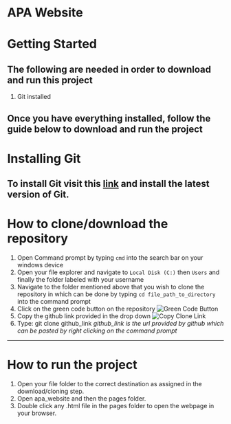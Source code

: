 # APA Website

# Getting Started
## The following are needed in order to download and run this project
1. Git installed

Once you have everything installed, follow the guide below to download and run the project
---

# Installing Git
To install Git visit this [link](https://git-scm.com/downloads) and install the latest version of Git.
---

# How to clone/download the repository
1. Open Command prompt by typing `cmd` into the search bar on your windows device
2. Open your file explorer and navigate to `Local Disk (C:)` then `Users` and finally the folder labeled with your username
3. Navigate to the folder mentioned above that you wish to clone the repository in which can be done by typing `cd file_path_to_directory` into the command prompt 
3. Click on the green code button on the repository
![Green Code Button](../apa_website/images/assets/green_code.PNG)
4. Copy the github link provided in the drop down
![Copy Clone Link](../apa_website/images/assets/copy_button.PNG)
5. Type: git clone github_link *github_link is the url provided by github which can be pasted by right clicking on the command prompt*
---

# How to run the project
1. Open your file folder to the correct destination as assigned in the download/cloning step.
2. Open apa_website and then the pages folder.
3. Double click any .html file in the pages folder to open the webpage in your browser.
